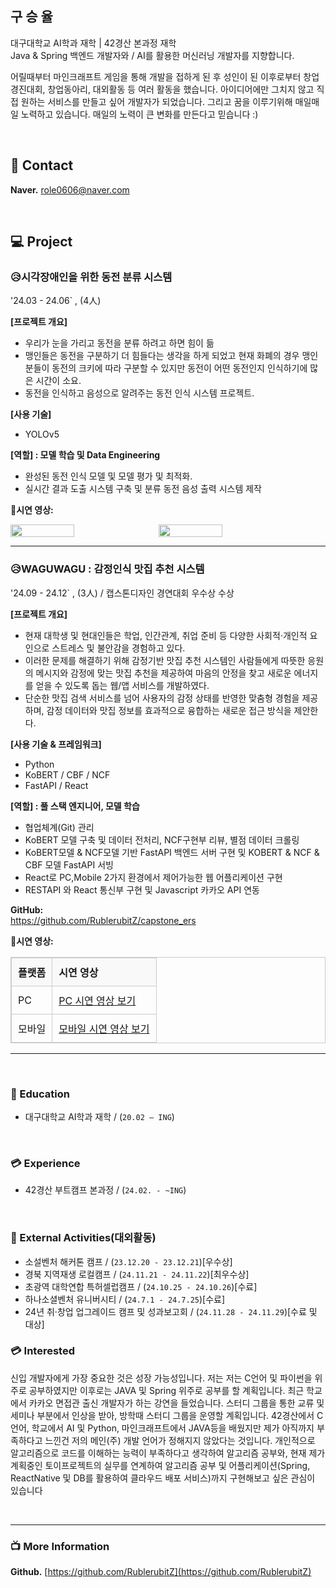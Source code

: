 ## 구 승 율

대구대학교 AI학과 재학 | 42경산 본과정 재학</br>
Java & Spring 백엔드 개발자와 / AI를 활용한 머신러닝 개발자를 지향합니다.

어릴때부터 마인크래프트 게임을 통해 개발을 접하게 된 후
성인이 된 이후로부터 창업경진대회, 창업동아리, 대외활동 등 여러 활동을 했습니다.
아이디어에만 그치지 않고 직접 원하는 서비스를 만들고 싶어 개발자가 되었습니다. 그리고 꿈을 이루기위해 매일매일 노력하고 있습니다. 매일의 노력이 큰 변화를 만든다고 믿습니다 :)

&nbsp;  

## 📧 Contact
**Naver.** role0606@naver.com     

&nbsp;

## 💻 Project

### 😥시각장애인을 위한 동전 분류 시스템
'24.03 - 24.06` , (4人)

**[프로젝트 개요]**
- 우리가 눈을 가리고 동전을 분류 하려고 하면 힘이 듦
- 맹인들은 동전을 구분하기 더 힘들다는 생각을 하게 되었고 현재 화폐의 경우 맹인분들이 동전의 크키에 따라 구분할 수 있지만 동전이 어떤 동전인지 인식하기에 많은 시간이 소요.
- 동전을 인식하고 음성으로 알려주는 동전 인식 시스템 프로젝트.

**[사용 기술]**
- YOLOv5

**[역할] : 모델 학습 및 Data Engineering**
- 완성된 동전 인식 모델 및 모델 평가 및 최적화.
- 실시간 결과 도출 시스템 구축 및 분류 동전 음성 출력 시스템 제작

**🎥시연 영상:**  
<div style="display: flex; gap: 10px;">
    <img src="https://github.com/user-attachments/assets/402c736b-fe64-452e-9d7a-92d75e6467a3" width="45%">
    <img src="https://github.com/user-attachments/assets/03becf08-4443-48e5-b987-e3d19bb950e9" width="45%">
</div>

---

### 😥WAGUWAGU : 감정인식 맛집 추천 시스템
'24.09 - 24.12` , (3人) / 캡스톤디자인 경연대회 우수상 수상

**[프로젝트 개요]**
- 현재 대학생 및 현대인들은 학업, 인간관계, 취업 준비 등 다양한 사회적·개인적 요인으로 스트레스 및 불안감을 경험하고 있다.
-  이러한 문제를 해결하기 위해 감정기반 맛집 추천 시스템인 사람들에게 따뜻한 응원의 메시지와 감정에 맞는 맛집 추천을 제공하여 마음의 안정을 찾고 새로운 에너지를 얻을 수 있도록 돕는 웹/앱 서비스를 개발하였다.
- 단순한 맛집 검색 서비스를 넘어 사용자의 감정 상태를 반영한 맞춤형 경험을 제공하며, 감정 데이터와 맛집 정보를 효과적으로 융합하는 새로운 접근 방식을 제안한다.

**[사용 기술 & 프레임워크]**
- Python
- KoBERT / CBF / NCF
- FastAPI / React

**[역할] : 풀 스택 엔지니어, 모델 학습**
- 협업체계(Git) 관리
- KoBERT 모델 구축 및 데이터 전처리, NCF구현부 리뷰, 별점 데이터 크롤링
- KoBERT모델 & NCF모델 기반 FastAPI 백엔드 서버 구현 및 KOBERT & NCF & CBF 모델 FastAPI 서빙
- React로 PC,Mobile 2가지 환경에서 제어가능한 웹 어플리케이션 구현
- RESTAPI 와 React 통신부 구현 및 Javascript 카카오 API 연동

**GitHub:**  
https://github.com/RublerubitZ/capstone_ers

**🎥시연 영상:**  
<table style="width: 100%; border-collapse: collapse; border: 1px solid #ccc;">
    <thead>
        <tr style="background-color: #f9f9f9; text-align: left;">
            <th style="padding: 10px; border: 1px solid #ccc;">플랫폼</th>
            <th style="padding: 10px; border: 1px solid #ccc;">시연 영상</th>
        </tr>
    </thead>
    <tbody>
        <tr>
            <td style="padding: 10px; border: 1px solid #ccc;">PC</td>
            <td style="padding: 10px; border: 1px solid #ccc;">
                <a href="https://github.com/user-attachments/assets/4771c6e3-bb77-4f40-ad96-4b5782df5c5b" target="_blank">PC 시연 영상 보기</a>
            </td>
        </tr>
        <tr>
            <td style="padding: 10px; border: 1px solid #ccc;">모바일</td>
            <td style="padding: 10px; border: 1px solid #ccc;">
                <a href="https://github.com/user-attachments/assets/1c8affcf-27ab-4fce-82b0-87871b93f10e" target="_blank">모바일 시연 영상 보기</a>
            </td>
        </tr>
    </tbody>
</table>

---

&nbsp;

###

### 📙 Education
- 대구대학교 AI학과 재학  / (`20.02 – ING`)

&nbsp;  

### 💳 Experience
- 42경산 부트캠프 본과정 / (`24.02. - ~ING`)

&nbsp;

### 🏅 External Activities(대외활동)
- 소설벤처 해커톤 캠프 /  (`23.12.20 - 23.12.21`)[우수상]
- 경북 지역재생 로컬캠프 / (`24.11.21 - 24.11.22`)[최우수상]
- 초광역 대학연합 특허셀럽캠프 / (`24.10.25 - 24.10.26`)[수료]
- 하나소셜벤처 유니버시티 / (`24.7.1 - 24.7.25`)[수료]
- 24년 취·창업 업그레이드 캠프 및 성과보고회 / (`24.11.28 - 24.11.29`)[수료 및 대상]
&nbsp; 

### 💳 Interested
신입 개발자에게 가장 중요한 것은 성장 가능성입니다. 저는 저는 C언어 및 파이썬을 위주로 공부하였지만 이후로는 JAVA 및 Spring 위주로 공부를 할 계획입니다.
최근 학교에서 카카오 면접관 출신 개발자가 하는 강연을 들었습니다. 스터디 그룹을 통한 교류 및 세미나 부분에서 인상을 받아, 방학때 스터디 그룹을 운영할 계획입니다.
42경산에서 C언어, 학교에서 AI 및 Python, 마인크래프트에서 JAVA등을 배웠지만 제가 아직까지 부족하다고 느낀건 저의 메인(주) 개발 언어가 정해지지 않았다는 것입니다.
개인적으로 알고리즘으로 코드를 이해하는 능력이 부족하다고 생각하여 알고리즘 공부와, 현재 제가 계획중인 토이프로젝트의 실무를 연계하여
알고리즘 공부 및 어플리케이션(Spring, ReactNative 및 DB를 활용하여 클라우드 배포 서비스)까지 구현해보고 싶은 관심이 있습니다

&nbsp;

---

### 📺 More Information

**Github.**  [https://github.com/RublerubitZ](https://github.com/RublerubitZ)
